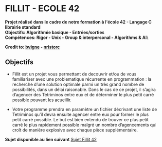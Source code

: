 # FILLIT - ECOLE 42

**Projet réalisé dans le cadre de notre formation à l'école 42 - Langage C librairie standard**\
**Objectifs: Algorithmie basique - Entrées/sorties**\
**Compétences: Rigor - Unix - Group & interpersonal - Algorithms & AI**\

**Credit to: [bvigne](https://github.com/bvigne) - [nristorc](https://github.com/nristorc)**

## Objectifs

- Fillit est un projet vous permettant de decouvrir et/ou de vous familiariser avec une problematique récurrente en programmation : la recherche d’une solution optimale parmi un très grand nombre de possibilités, dans un délai raisonable. Dans le cas de ce projet, il s’agira d’agencer des Tetriminos entre eux et de déterminer le plus petit carré possible pouvant les acueillir.

- Votre programme prendra en paramètre un fichier décrivant une liste de Tetriminos qu’il devra ensuite agencer entre eux pour former le plus petit carré possible. Le but est bien entendu de trouver ce plus petit carré le plus rapidement possible malgré un nombre d’agencements qui croît de manière explosive avec chaque pièce supplémentaire.

**Sujet disponible au lien suivant** [Sujet Fillit 42](https://drive.google.com/uc?id=1IRr9lXjTDFb8fwnnpyp1qRX1cbm-r86Z)
